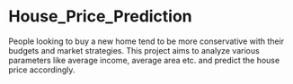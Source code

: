 # House_Price_Prediction
People looking to buy a new home tend to be more conservative with their budgets and market strategies. This project aims to analyze various parameters like average income, average area etc. and predict the house price accordingly.
